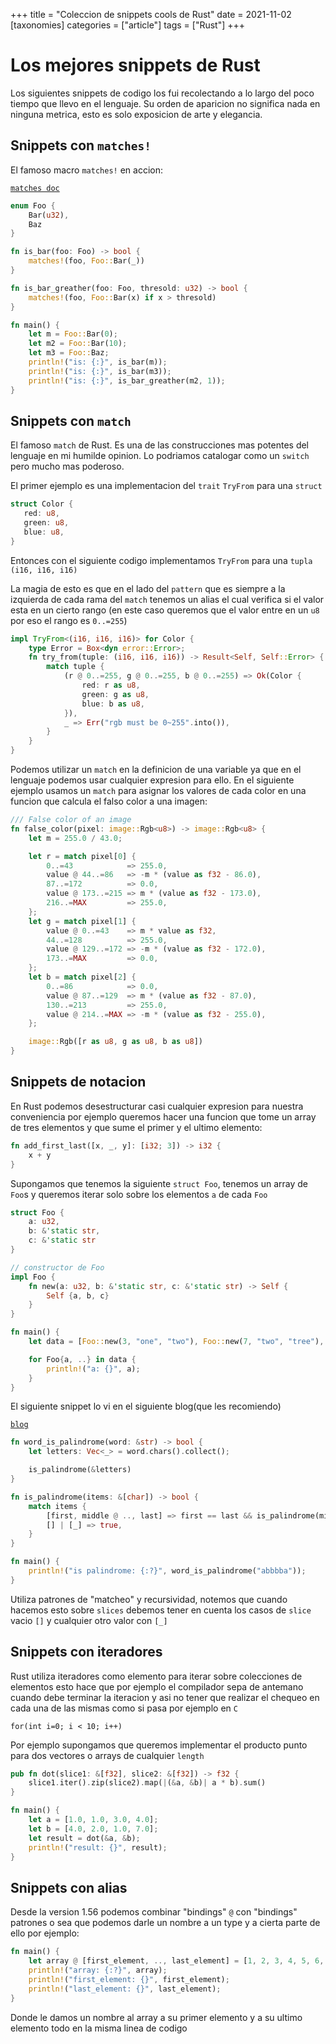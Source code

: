 +++
title = "Coleccion de snippets cools de Rust"
date = 2021-11-02
[taxonomies]
categories = ["article"]
tags = ["Rust"]
+++

# Los mejores snippets de Rust

Los siguientes snippets de codigo los fui recolectando a lo largo del poco tiempo
que llevo en el lenguaje. Su orden de aparicion no significa nada en ninguna
metrica, esto es solo exposicion de arte y elegancia.

## Snippets con `matches!`

El famoso macro `matches!` en accion:

[`matches doc`](https://doc.rust-lang.org/std/macro.matches.html)

```rust
enum Foo {
    Bar(u32),
    Baz
}

fn is_bar(foo: Foo) -> bool {
    matches!(foo, Foo::Bar(_))
}

fn is_bar_greather(foo: Foo, thresold: u32) -> bool {
    matches!(foo, Foo::Bar(x) if x > thresold)
}

fn main() {
    let m = Foo::Bar(0);
    let m2 = Foo::Bar(10);
    let m3 = Foo::Baz;
    println!("is: {:}", is_bar(m));
    println!("is: {:}", is_bar(m3));
    println!("is: {:}", is_bar_greather(m2, 1));
}
```

## Snippets con `match`

El famoso `match` de Rust. Es una de las construcciones mas potentes del lenguaje
en mi humilde opinion. Lo podriamos catalogar como un `switch` pero mucho mas
poderoso.

El primer ejemplo es una implementacion del `trait` `TryFrom` para una `struct`

```rust
struct Color {
   red: u8,
   green: u8,
   blue: u8,
}
```

Entonces con el siguiente codigo implementamos `TryFrom` para una `tupla` `(i16, i16, i16)`

La magia de esto es que en el lado del `pattern` que es siempre a la izquierda
de cada rama del `match` tenemos un alias el cual verifica si el valor esta
en un cierto rango (en este caso queremos que el valor entre en un `u8` por eso
el rango es `0..=255`)

```rust
impl TryFrom<(i16, i16, i16)> for Color {
    type Error = Box<dyn error::Error>;
    fn try_from(tuple: (i16, i16, i16)) -> Result<Self, Self::Error> {
        match tuple {
            (r @ 0..=255, g @ 0..=255, b @ 0..=255) => Ok(Color {
                red: r as u8,
                green: g as u8,
                blue: b as u8,
            }),
            _ => Err("rgb must be 0~255".into()),
        }
    }
}
```

Podemos utilizar un `match` en la definicion de una variable ya que en el lenguaje
podemos usar cualquier expresion para ello. En el siguiente ejemplo usamos un `match`
para asignar los valores de cada color en una funcion que calcula el falso color
a una imagen:

```rust
/// False color of an image
fn false_color(pixel: image::Rgb<u8>) -> image::Rgb<u8> {
    let m = 255.0 / 43.0;

    let r = match pixel[0] {
        0..=43            => 255.0,
        value @ 44..=86   => -m * (value as f32 - 86.0),
        87..=172          => 0.0,
        value @ 173..=215 => m * (value as f32 - 173.0),
        216..=MAX         => 255.0,
    };
    let g = match pixel[1] {
        value @ 0..=43    => m * value as f32,
        44..=128          => 255.0,
        value @ 129..=172 => -m * (value as f32 - 172.0),
        173..=MAX         => 0.0,
    };
    let b = match pixel[2] {
        0..=86            => 0.0,
        value @ 87..=129  => m * (value as f32 - 87.0),
        130..=213         => 255.0,
        value @ 214..=MAX => -m * (value as f32 - 255.0),
    };

    image::Rgb([r as u8, g as u8, b as u8])
}
```

## Snippets de notacion

En Rust podemos desestructurar casi cualquier expresion para nuestra conveniencia
por ejemplo queremos hacer una funcion que tome un array de tres elementos
y que sume el primer y el ultimo elemento:

```rust
fn add_first_last([x, _, y]: [i32; 3]) -> i32 {
    x + y
}
```

Supongamos que tenemos la siguiente `struct Foo`, tenemos un array de `Foo`s y
queremos iterar solo sobre los elementos `a` de cada `Foo`

```rust
struct Foo {
    a: u32,
    b: &'static str,
    c: &'static str
}

// constructor de Foo
impl Foo {
    fn new(a: u32, b: &'static str, c: &'static str) -> Self {
        Self {a, b, c}
    }
}

fn main() {
    let data = [Foo::new(3, "one", "two"), Foo::new(7, "two", "tree"), Foo::new(37, "l", "pi")];

    for Foo{a, ..} in data {
        println!("a: {}", a);
    }
}
```

El siguiente snippet lo vi en el siguiente blog(que les recomiendo)


[`blog`](https://adventures.michaelfbryan.com/posts/daily/slice-patterns/?utm_source=user-forums&utm_medium=social&utm_campaign=daily-rust-slice-patterns)

```rust
fn word_is_palindrome(word: &str) -> bool {
    let letters: Vec<_> = word.chars().collect();

    is_palindrome(&letters)
}

fn is_palindrome(items: &[char]) -> bool {
    match items {
        [first, middle @ .., last] => first == last && is_palindrome(middle),
        [] | [_] => true,
    }
}

fn main() {
    println!("is palindrome: {:?}", word_is_palindrome("abbbba"));
}
```

Utiliza patrones de "matcheo" y recursividad, notemos que cuando hacemos esto
sobre `slices` debemos tener en cuenta los casos de `slice` vacio `[]` y cualquier
otro valor con `[_]`

## Snippets con iteradores

Rust utiliza iteradores como elemento para iterar sobre colecciones de
elementos esto hace que por ejemplo el compilador sepa de antemano cuando debe
terminar la iteracion y asi no tener que realizar el chequeo en cada una de las
mismas como si pasa por ejemplo en `C`

`for(int i=0; i < 10; i++)`

Por ejemplo supongamos que queremos implementar el producto punto para dos
vectores o arrays de cualquier `length`

```rust
pub fn dot(slice1: &[f32], slice2: &[f32]) -> f32 {
    slice1.iter().zip(slice2).map(|(&a, &b)| a * b).sum()
}

fn main() {
    let a = [1.0, 1.0, 3.0, 4.0];
    let b = [4.0, 2.0, 1.0, 7.0];
    let result = dot(&a, &b);
    println!("result: {}", result);
}
```

## Snippets con alias

Desde la version 1.56 podemos combinar "bindings" `@` con "bindings" patrones o
sea que podemos darle un nombre a un type y a cierta parte de ello por ejemplo:

```rust
fn main() {
    let array @ [first_element, .., last_element] = [1, 2, 3, 4, 5, 6, 7];
    println!("array: {:?}", array);
    println!("first_element: {}", first_element);
    println!("last_element: {}", last_element);
}
```

Donde le damos un nombre al array a su primer elemento y a su ultimo elemento
todo en la misma linea de codigo

